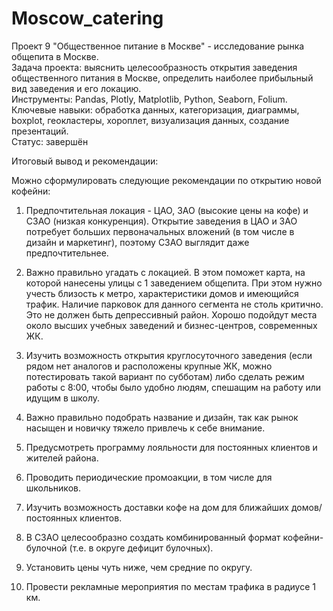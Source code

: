 # Moscow_catering

Проект 9 "Общественное питание в Москве" - исследование рынка общепита в Москве.    
Задача проекта: выяснить целесообразность открытия заведения общественного питания в Москве, определить наиболее прибыльный вид заведения и его локацию.   
Инструменты: Pandas, Plotly, Matplotlib, Python, Seaborn, Folium.   
Ключевые навыки: обработка данных, категоризация, диаграммы, boxplot, геокластеры, хороплет, визуализация данных, создание презентаций.   
Статус: завершён    

Итоговый вывод и рекомендации:    

Можно сформулировать следующие рекомендации по открытию новой кофейни:    

1) Предпочтительная локация - ЦАО, ЗАО (высокие цены на кофе) и СЗАО (низкая конкуренция). Открытие заведения в ЦАО и ЗАО потребует больших первоначальных вложений (в том числе в дизайн и маркетинг), поэтому СЗАО выглядит даже предпочтительнее.    

2) Важно правильно угадать с локацией. В этом поможет карта, на которой нанесены улицы с 1 заведением общепита. При этом нужно учесть близость к метро, характеристики домов и имеющийся трафик. Наличие парковок для данного сегмента не столь критично. Это не должен быть депрессивный район. Хорошо подойдут места около высших учебных заведений и бизнес-центров, современных ЖК.    

3) Изучить возможность открытия круглосуточного заведения (если рядом нет аналогов и расположены крупные ЖК, можно потестировать такой вариант по субботам) либо сделать режим работы с 8:00, чтобы было удобно людям, спешащим на работу или идущим в школу.    

4) Важно правильно подобрать название и дизайн, так как рынок насыщен и новичку тяжело привлечь к себе внимание.    
 
5) Предусмотреть программу лояльности для постоянных клиентов и жителей района.    

6) Проводить периодические промоакции, в том числе для школьников.    

7) Изучить возможность доставки кофе на дом для ближайших домов/постоянных клиентов.    

8) В СЗАО целесообразно создать комбинированный формат кофейни-булочной (т.е. в округе дефицит булочных).    

9) Установить цены чуть ниже, чем средние по округу.    

10) Провести рекламные мероприятия по местам трафика в радиусе 1 км.    

